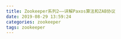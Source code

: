 ```yaml
---
title: Zookeeper系列2——详解Paxos算法和ZAB协议
date: 2019-08-29 13:59:24
categories: zookeeper
tags: zookeeper
---
```

